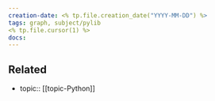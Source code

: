 ```yaml
---
creation-date: <% tp.file.creation_date("YYYY-MM-DD") %>
tags: graph, subject/pylib
<% tp.file.cursor(1) %>
docs: 
---
```


## Related
- topic:: [[topic-Python]]
